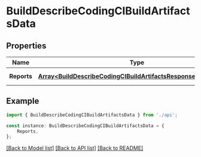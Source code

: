 # BuildDescribeCodingCIBuildArtifactsData


## Properties

Name | Type | Description | Notes
------------ | ------------- | ------------- | -------------
**Reports** | [**Array&lt;BuildDescribeCodingCIBuildArtifactsResponseDataReports&gt;**](BuildDescribeCodingCIBuildArtifactsResponseDataReports.md) | 构建报告 | [default to undefined]

## Example

```typescript
import { BuildDescribeCodingCIBuildArtifactsData } from './api';

const instance: BuildDescribeCodingCIBuildArtifactsData = {
    Reports,
};
```

[[Back to Model list]](../README.md#documentation-for-models) [[Back to API list]](../README.md#documentation-for-api-endpoints) [[Back to README]](../README.md)
